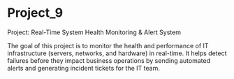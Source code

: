 # Project_9
Project: Real-Time System Health Monitoring & Alert System

The goal of this project is to monitor the health and performance of IT infrastructure (servers, networks, and hardware) in real-time. It helps detect failures before they impact business operations by sending automated alerts and generating incident tickets for the IT team.

